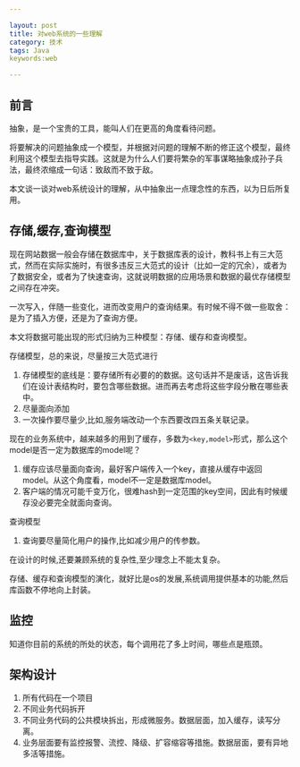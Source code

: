 ```yaml
---

layout: post
title: 对web系统的一些理解
category: 技术
tags: Java
keywords:web

---
```


## 前言

抽象，是一个宝贵的工具，能叫人们在更高的角度看待问题。

将要解决的问题抽象成一个模型，并根据对问题的理解不断的修正这个模型，最终利用这个模型去指导实践。这就是为什么人们要将繁杂的军事谋略抽象成孙子兵法，最终浓缩成一句话：致敌而不致于敌。

本文谈一谈对web系统设计的理解，从中抽象出一点理念性的东西，以为日后所复用。

## 存储,缓存,查询模型

现在网站数据一般会存储在数据库中，关于数据库表的设计，教科书上有三大范式，然而在实际实施时，有很多违反三大范式的设计（比如一定的冗余），或者为了数据安全，或者为了快速查询，这就说明数据的应用场景和数据的最优存储模型之间存在冲突。

一次写入，伴随一些变化，进而改变用户的查询结果。有时候不得不做一些取舍：是为了插入方便，还是为了查询方便。

本文将数据可能出现的形式归纳为三种模型：存储、缓存和查询模型。

存储模型，总的来说，尽量按三大范式进行

1. 存储模型的底线是：要存储所有必要的的数据。这句话并不是废话，这告诉我们在设计表结构时，要包含哪些数据。进而再去考虑将这些字段分散在哪些表中。
1. 尽量面向添加
2. 一次操作要尽量少,比如,服务端改动一个东西要改四五条关联记录。

现在的业务系统中，越来越多的用到了缓存，多数为`<key,model>`形式，那么这个model是否一定为数据库的model呢？

1. 缓存应该尽量面向查询，最好客户端传入一个key，直接从缓存中返回model。从这个角度看，model不一定是数据库model。
2. 客户端的情况可能千变万化，很难hash到一定范围的key空间，因此有时候缓存没必要完全就面向查询。

查询模型

1. 查询要尽量简化用户的操作,比如减少用户的传参数。

在设计的时候,还要兼顾系统的复杂性,至少理念上不能太复杂。

存储、缓存和查询模型的演化，就好比是os的发展,系统调用提供基本的功能,然后库函数不停地向上封装。

## 监控

知道你目前的系统的所处的状态，每个调用花了多上时间，哪些点是瓶颈。

## 架构设计

1. 所有代码在一个项目
2. 不同业务代码拆开
3. 不同业务代码的公共模块拆出，形成微服务。数据层面，加入缓存，读写分离。
4. 业务层面要有监控报警、流控、降级、扩容缩容等措施。数据层面，要有异地多活等措施。


